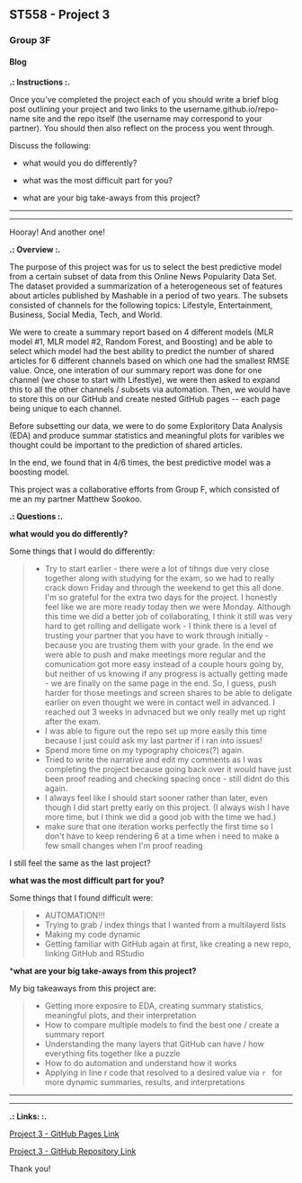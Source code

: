 ## ST558 - Project 3 
### Group 3F

#### Blog

**.: Instructions :.**

Once you’ve completed the project each of you should write a brief blog post outlining your project and two links to the username.github.io/repo-name site and the repo itself (the username may correspond to your partner). You should then also reflect on the process you went through. 

Discuss the following:

- what would you do differently? 

- what was the most difficult part for you?  

- what are your big take-aways from this project?  

________________________________________________________________________________________
________________________________________________________________________________________

Hooray! And another one!

**.: Overview :.**

The purpose of this project was for us to select the best predictive model from a certain subset of data from this Online News Popularity Data Set. The dataset provided a summarization of a heterogeneous set of features about articles published by Mashable in a period of two years. The subsets consisted of channels for the following topics: Lifestyle, Entertainment, Business, Social Media, Tech, and World. 

We were to create a summary report based on 4 different models (MLR model #1, MLR model #2, Random Forest, and Boosting) and be able to select which model had the best  ability to predict the number of shared articles for 6 different channels based on which one had the smallest RMSE value. Once, one interation of our summary report was done for one channel (we chose to start with Lifestlye), we were then asked to expand this to all the other channels / subsets via automation. Then, we would have to store this on our GitHub and create nested GitHub pages -- each page being unique to each channel. 

Before subsetting our data, we were to do some Exploritory Data Analysis (EDA) and produce summar statistics and meaningful plots for varibles we thought could be important to the prediction of shared articles.

In the end, we found that in 4/6 times, the best predictive model was a boosting model.

This project was a collaborative efforts from Group F, which consisted of me an my partner Matthew Sookoo. 

**.: Questions :.**
   
**what would you do differently?**

Some things that I would do differently:

> - Try to start earlier - there were a lot of tihngs due very close together along with studying for the exam, so we had to really crack down Friday and through the weekend to get this all done. I'm so grateful for the extra two days for the project. I honestly feel like we are more ready today then we were Monday.
> Although this time we did a better job of collaborating, I think it still was very hard to get rolling and delligate work -  I think there is a level of trusting your partner that you have to work through initially - because you are trusting them with your grade. In the end we were able to push and make meetings more regular and the comunication got more easy instead of a couple hours going by, but neither of us knowing if any progress is actually getting made - we are finally on the same page in the end. So, I guess, push harder for those meetings and screen shares to be able to deligate earlier on even thought we were in contact well in advanced. I reached out 3 weeks in advnaced but we only really met up right after the exam.
> - I was able to figure out the repo set up more easily this time because I just could ask my last partner if i ran into issues!
> - Spend more time on my typography choices(?) again. 
> - Tried to write the narrative and edit my comments as I was completing the project because going back over it would have just been proof reading and checking spacing once - still didnt do this again.
> - I always feel like I should start sooner rather than later, even though I did start pretty early on this project. (I always wish I have more time, but I think we did a good job with the time we had.)
> - make sure that one iteration works perfectly the first time so I don't have to keep rendering 6 at a time when i need to make a few small changes when I'm proof reading

I still feel the same as the last project? 

**what was the most difficult part for you?**

Some things that I found difficult were:

> - AUTOMATION!!!
> - Trying to grab / index things that I wanted from a multilayerd lists
> - Making my code dynamic
> - Getting familiar with GitHub again at first, like creating a new repo, linking GitHub and RStudio

***what are your big take-aways from this project?**

My big takeaways from this project are:

> - Getting more exposire to EDA, creating summary statistics, meaningful plots, and their interpretation  
> - How to compare multiple models to find the best one / create a summary report  
> - Understanding the many layers that GitHub can have / how everything fits together like a puzzle  
> - How to do automation and understand how it works  
> - Applying in line r code that resolved to a desired value via `r ` for more dynamic summaries, results, and interpretations  

________________________________________________________________________________________
________________________________________________________________________________________

**.: Links: :.**
                           
[Project 3 - GitHub Pages Link](https://magarittenguyen.github.io/ST558_Project3_GroupF/)
                                                       
[Project 3 - GitHub Repository Link](https://github.com/magarittenguyen/ST558_Project3_GroupF)
                            
Thank you!
